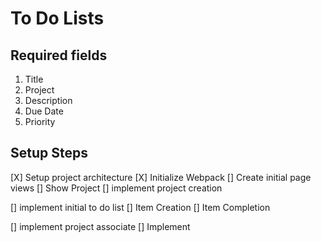# To Do Lists

## Required fields
1. Title
2. Project
3. Description
4. Due Date
5. Priority

## Setup Steps
[X] Setup project architecture
[X] Initialize Webpack
[] Create initial page views
[] Show Project
[] implement project creation
    
[] implement initial to do list
    [] Item Creation
    [] Item Completion

[] implement project associate
[] Implement